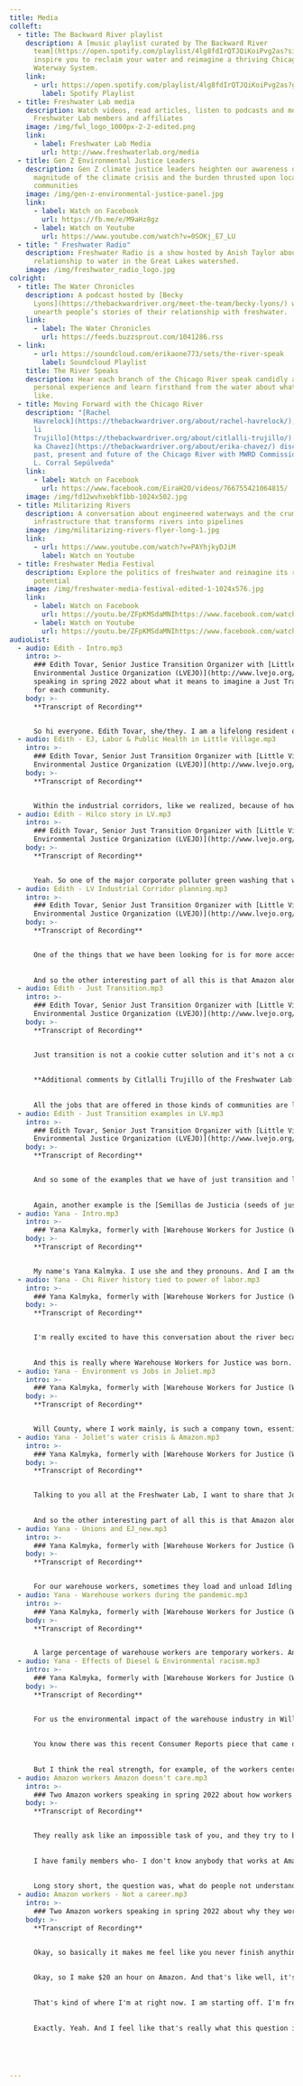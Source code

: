 ```yaml
---
title: Media
colleft:
  - title: The Backward River playlist
    description: A [music playlist curated by The Backward River
      team](https://open.spotify.com/playlist/4lg8fdIrQTJQiKoiPvg2as?si=5dbcbb619663470e) to
      inspire you to reclaim your water and reimagine a thriving Chicago Area
      Waterway System.
    link:
      - url: https://open.spotify.com/playlist/4lg8fdIrQTJQiKoiPvg2as?go=1&sp_cid=816a066162acfc9075918e234d1c17ff&utm_source=embed_player_p&utm_medium=desktop&nd=1
        label: Spotify Playlist
  - title: Freshwater Lab media
    description: Watch videos, read articles, listen to podcasts and more created by
      Freshwater Lab members and affiliates
    image: /img/fwl_logo_1000px-2-2-edited.png
    link:
      - label: Freshwater Lab Media
        url: http://www.freshwaterlab.org/media
  - title: Gen Z Environmental Justice Leaders
    description: Gen Z climate justice leaders heighten our awareness of the
      magnitude of the climate crisis and the burden thrusted upon local
      communities
    image: /img/gen-z-environmental-justice-panel.jpg
    link:
      - label: Watch on Facebook
        url: https://fb.me/e/M9aHz8gz
      - label: Watch on Youtube
        url: https://www.youtube.com/watch?v=0SOKj_E7_LU
  - title: " Freshwater Radio"
    description: Freshwater Radio is a show hosted by Anish Taylor about society’s
      relationship to water in the Great Lakes watershed.
    image: /img/freshwater_radio_logo.jpg
colright:
  - title: The Water Chronicles
    description: A podcast hosted by [Becky
      Lyons](https://thebackwardriver.org/meet-the-team/becky-lyons/) where we
      unearth people’s stories of their relationship with freshwater.
    link:
      - label: The Water Chronicles
        url: https://feeds.buzzsprout.com/1041286.rss
  - link:
      - url: https://soundcloud.com/erikaone773/sets/the-river-speak
        label: Soundcloud Playlist
    title: The River Speaks
    description: Hear each branch of the Chicago River speak candidly about their
      personal experience and learn firsthand from the water about what life is
      like.
  - title: Moving Forward with the Chicago River
    description: "[Rachel
      Havrelock](https://thebackwardriver.org/about/rachel-havrelock/), [Citlal\
      li
      Trujillo](https://thebackwardriver.org/about/citlalli-trujillo/) and [Eri\
      ka Chavez](https://thebackwardriver.org/about/erika-chavez/) discuss the
      past, present and future of the Chicago River with MWRD Commissioner Eira
      L. Corral Sepúlveda"
    link:
      - label: Watch on Facebook
        url: https://www.facebook.com/EiraH2O/videos/766755421064815/
    image: /img/fd12wvhxebkf1bb-1024x502.jpg
  - title: Militarizing Rivers
    description: A conversation about engineered waterways and the crumbling
      infrastructure that transforms rivers into pipelines
    image: /img/militarizing-rivers-flyer-long-1.jpg
    link:
      - url: https://www.youtube.com/watch?v=PAYhjkyDJiM
        label: Watch on Youtube
  - title: Freshwater Media Festival
    description: Explore the politics of freshwater and reimagine its revolutionary
      potential
    image: /img/freshwater-media-festival-edited-1-1024x576.jpg
    link:
      - label: Watch on Facebook
        url: https://youtu.be/ZFpKMSdaMNIhttps://www.facebook.com/watch/?v=387630839338973
      - label: Watch on Youtube
        url: https://youtu.be/ZFpKMSdaMNIhttps://www.facebook.com/watch/?v=387630839338973
audioList:
  - audio: Edith - Intro.mp3
    intro: >-
      ### Edith Tovar, Senior Justice Transition Organizer with [Little Village
      Environmental Justice Organization (LVEJO)](http://www.lvejo.org/),
      speaking in spring 2022 about what it means to imagine a Just Transition
      for each community.
    body: >-
      **Transcript of Recording**


      So hi everyone. Edith Tovar, she/they. I am a lifelong resident of the Little Village community. I am a community organizer for the Little Village Environmental Justice Organization, which has been around in the South Lawndale/ Little Village community for, I think we're going on to our 28th year as an organization. And so we're excited to continue to work and organize with our community, but at the same time upset that a lot of the environmental injustices and policies that continue to exist continue to harm us. And so that's why we continue to organize in a community.
  - audio: Edith - EJ, Labor & Public Health in Little Village.mp3
    intro: >-
      ### Edith Tovar, Senior Just Transition Organizer with [Little Village
      Environmental Justice Organization (LVEJO)](http://www.lvejo.org/), speaking in spring 2022 about the intersection of environmental justice, labor and public health in Little Village and its industrial corridor.
    body: >-
      **Transcript of Recording**


      Within the industrial corridors, like we realized, because of how big they are, because of the importance that they have carried where we don't minimize the importance of having local jobs, the importance of having a closed economy within our community. A lot of these jobs were beneficial to a lot of working class families in establishing roots and being able to purchase their homes, being able to raise their families, right? But within the passing decades, what do we know? We know that our community has one of the largest asthma rates. We know that when the Crawford coal plant was operating within the industrial corridor, we know that every year we lost about 50 residents to premature deaths. We know that cardiac disease is rampant in our communities. Why? Because close to 50% of our land use is dedicated to industry. So these are like the type of connections that LVEJO really tries to make- where industry and corporate polluters do such a great job at green washing and selling the idea of jobs and the creation of thousands of jobs in the industrial corridor. Again, we love jobs. We want our community to be able to have access to thriving, living wages, right? We don't want extractive working conditions for a community that is already struggling with like all the other -isms, right? And so trying to make that connection within environmental justice and labor and public health is one of these three layers. I think now we're working with it and our community is picking up on the language and saying - challenging a lot of these narratives that corporations are trying to sell to us, right? That because we're going to install solar panels, like everything is going to be great. Don't mind the 400 plus trucks that we're going to be coming in and out of this warehouse, right, on a daily basis. At least now folks are questioning like, whoa, why are there so many trucks to begin with? And are these jobs, are these union jobs or what's the starting minimum wage? Are these salary jobs? What kind of benefits are you going to include? Tuition waivers? And so these are the questions that we are supporting residents and asking and teaching them how to negotiate, or how not to negotiate, but teaching them about knowing their own work rights. And again, we want industry, we believe that industry can be great. But the type of industry that is not extractive. The type of industry that will not literally put our health at risk just so that we can have a decent job, we want to make sure that these jobs are like - benefiting our communities. We just don't want a company that shows up and just ignores everything that's happening outside of their industry walls, right? We want active participants of our community.
  - audio: Edith - Hilco story in LV.mp3
    intro: >-
      ### Edith Tovar, Senior Just Transition Organizer with [Little Village
      Environmental Justice Organization (LVEJO)](http://www.lvejo.org/), speaking in spring 2022 about the Hilco warehouse development in Little Village neighborhood, including the environmental and public health disaster of the botched implosion of the former Crawford coal plant.
    body: >-
      **Transcript of Recording**


      Yeah. So one of the major corporate polluter green washing that we have had recently is Hilco. So again, Hilco built one of the largest warehouses in Little Village, a development that was not supported by the community. The community developed a plan that was led by the City of Chicago with former alderpeople. I don't even want to mention them because I think they're both now convicted alderpeople. But it's Danny Soliz and Ricardo Munoz. That says a lot, too, that these are the folks that approved the selling of Crawford to Hilco. The false ideas that Hilco came in with was that this company was going to bring thousands of jobs, that they were going to install solar panels on their roof, that they were going to plant around 800 trees. They were going to support the City of Chicago's bike infrastructure by developing a safer road down Pulaski, which - please try to make Pulaski safe because that's a scary street. And to this day, Hilco not only caused one of the worst environmental disasters, like in the 2020s with the botched implosion. But they have a lot of money to really utilize their resources in continuing this fake idea that they are good neighbors. The fact that they went ahead and built this warehouse knowing that the community was not happy at all with this type of development; the botched implosion; the fact that there was a resident from Little Village who was part of the demolition team that unfortunately passed away on site; the fact that they say that solar panels and 800 trees and thousands and thousands of jobs. To this day Target has only hired 1600 people, to this day we really don't know the actual amounts of how many trucks are going to be coming in and out, and to this day, there is no solar panels on top of that huge warehouse. And so in all counts, they're definitely not good neighbors. The fact that they have a paid lobbyist that is very much involved in other initiatives - for example, the Department of Transportation is leading the Southwest Industrial Corridor, which they're like combining five industrial corridors, so instead of the Little Village Industrial Corridor, like the modernization project, now they're converting it to the southwest. And they're trying to compact a lot of the information into one. But one of their community engagement organizations is Rodriguez Media Inc, which, again, the CEO is a Hillco paid lobbyist. So it's like, weird how the community engagement process is. Right. These are just some red flags that we have seen, that I have been a part of in conversations with departments here in the City of Chicago. So yeah, there's a lot to green washing, and there's a lot to the fact that, unfortunately, some of these companies do have a lot of influence as far as having access to different opportunities on them pitching their sale. When in reality, knowing that Little Village has high rates of asthma cases, knowing that Little Village is already burdened with not the best air quality. An additional warehouse that will bring hundreds of diesel trucks on a daily basis is not, in my opinion, good development. It's not good, it's not good business.
  - audio: Edith - LV Industrial Corridor planning.mp3
    intro: >-
      ### Edith Tovar, Senior Just Transition Organizer with [Little Village
      Environmental Justice Organization (LVEJO)](http://www.lvejo.org/), speaking in spring 2022 about what residents of Little Village dreamed and asked for during the city of Chicago’s industrial corridor planning process for the corridor in Little Village.
    body: >-
      **Transcript of Recording**


      One of the things that we have been looking for is for more access to public transportation, more connection from the West Side to connect more to the CTA, the train, the Pink Line. There isn't that many main roads or main buses that folks can rely on. And so right now it's just the number 60 and the Cermak bus heading east and west. Heading north and south those modes of transportation are a little bit more accessible. But also our neighborhood is not bike friendly either. And mostly because it's- one because of the land use, there's a lot of industry, there's a lot of semi trucks. There's just like lack of safety and folks not feeling safe riding their bikes on the street. That can also be like the lack of infrastructure. One of the things that we were requesting were- how are the roads or like the sidewalks going to be fixed? Are they going to be fixed? Was this part of the industrial corridor modernization process? Right? Probably not. So some of the most basic requests were not really something that were really taken seriously, but more like, what kind of industry do you want to be moved in? It's like we don't want any more. We already have enough industry, but rethinking of the type of industry. And g up a home in Joliet, but they wouldn't be able to afford their lifestyle anymore if their water bill tripled. Right. And for a working class person, and especially if we go back to my stats about how much warehouse workers in particular are making, that triple increase is really dire. 
      
      
      And so the other interesting part of all this is that Amazon alone has gotten about 741 million dollars in tax breaks from Northeast Illinois alone. So just the Chicago land area that we're in. And that's almost enough to pay for the entire pipeline. And this is money that's coming from taxpayer dollars that has been given to Amazon to set up shop, to provide unsafe and unstable jobs for people. And so to say all that, some of the work we've been doing is getting community members together, really getting input on what we think might be a fair solution for the community, and landing on asking some of these huge multi billion dollar corporations that are profiting excessively from this region in particular, to pay a little bit more so that everyone else can pay a little less. And out of our curiosity, we filed a Freedom of Information Act request, which was subsequently covered in a Grist article by a great reporter, Adam Mahoney. And we were curious to know how much Amazon is using and other warehouses are using. And we found that Amazon by itself, so just one of hundreds of warehouses in Will County, is using over 106 times the water as a regular household, and yet are paying pretty much the same rate. Right. And not to mention all the tax breaks they're getting. So within those tax breaks or water bills, are more than covered, right?
  - audio: Edith - Just Transition.mp3
    intro: >-
      ### Edith Tovar, Senior Just Transition Organizer with [Little Village
      Environmental Justice Organization (LVEJO)](http://www.lvejo.org/), speaking in spring 2022 about what it means to imagine a Just Transition for each community.
    body: >-
      **Transcript of Recording**


      Just transition is not a cookie cutter solution and it's not a cookie cutter template. And each community literally has to figure out, what is the type of job force that we want to see in our community? And we know from Little Village, like, it's agriculture. Like, there's so much agricultural knowledge that we should not be ashamed for it. I think that's one of the things about being an immigrant community as well, is that sometimes we feel like working the land can be embarrassing, but sometimes it's like such a gift, right, that we're able to grow fruit from a seed and go through that whole process and thinking about how that can be a possibility, how we can lower our carbon emission, right? If we produce locally, we can deliver literally a few feet away. We don't even need trucks. We'll probably just take it in our bikes, right, and start thinking about, like, those. I know it sounds like a little bit silly and it's a little bit utopian, but I think it could happen. We are just so close. it's not simple. I know it's not simple, but just like, the thought of being able to work with the land or being able to install solar farms in your community and working in your community and shopping in your community, that just, builds the wealth for folks to be able to thrive, right. And to look at their job is just like, not only a job, but something that they also enjoy doing. And I know it sounds weird. 
      
      
      **Additional comments by Citlalli Trujillo of the Freshwater Lab:**
      
      
      All the jobs that are offered in those kinds of communities are like warehouse, factory jobs. What do you see us as? What do you see as, you know, only someone you're making money off of us. And even then, those types of jobs, they're harmful. The dangerous labor that goes into a warehouse job, factory job, all the bending and the repetitiveness, that kind of thing hurts your body. It wears your body down over time. And even then again, those kinds of jobs don't care. They don't want you to unionize. They don't want you to bring up those kinds of concerns. They'll fire you. And you can be easily replaced by the next person. Exactly. 
  - audio: Edith - Just Transition examples in LV.mp3
    intro: >-
      ### Edith Tovar, Senior Just Transition Organizer with [Little Village
      Environmental Justice Organization (LVEJO)](http://www.lvejo.org/), speaking in spring 2022 about two example projects implemented by LVEJO - La Villita Park and las semillas de justicia, seeds for justice garden - that serve as models for moving towards a Just Transition.
    body: >-
      **Transcript of Recording**


      And so some of the examples that we have of just transition and little village is the Celotex site, which was once upon a time a Superfund site that has been converted into the second largest park, green space in Little Village, which is [La Villita Park](http://www.lvejo.org/our-accomplishments/reclaiming-green-space), developed. The organizers back then, they had a lot of community meetings. They had a lot of input from residents. Through the data that they collected, they found out that there's close to about 2,000 children within a 1 mile radius that live in close proximity to this park. So they built a beautiful children's play area. There's a skate park that was designed by youth in the area and there's a few soccer fields and basketball courts and baseball fields. But yeah, those are examples of Just Transition, right, what was once something so toxic can be converted and can be utilized. 
      
      
      Again, another example is the [Semillas de Justicia (seeds of justice) garden](http://www.lvejo.org/our-accomplishments/community-garden), which was another brownfield here. The problem was that there were dozens of old oil containers buried on the ground that started to seep. And with the seepage, a lot of toxic smells started to come up. And so the city was able to clean it and NeighborSpace was able to acquire that. And so we've been working with NeighborSpace to have a free community garden where we have about 45 families that have access to land, where they grow herbs, fruit, vegetables. And in these last two years that we have really opened up the garden, the first year in 2020, the gardeners produced about two tons of food. And that's like chilies, tomatoes, onions, garlic, things that we can really weigh, not so much the herbs. And in 2021, we saw an increase to four tons of food. So the same amount of land, just a whole lot of folks more interested in getting access to land. And the head gardener also created a program. And again, this is another mode of just transition, mutual aid, where a lot of the family saw that they were going to have a lot of their veggies leftover -they started hanging grocery bags from the fans. And we made social media posts like, if folks want to pick up fresh organic veggies, come pick them up at the garden, in a way, also distributing food in that way. And so those are examples of just transition. And so those are the examples that we would love to see projects like this duplicated and so many different opportunities.
  - audio: Yana - Intro.mp3
    intro: >-
      ### Yana Kalmyka, formerly with [Warehouse Workers for Justice (WWJ)](https://www.ww4j.org), speaking in spring 2022 introducing herself and WWJ.
    body: >-
      **Transcript of Recording**


      My name's Yana Kalmyka. I use she and they pronouns. And I am the labor and environmental justice director at Warehouse Workers for justice. So I really lead our department work at the intersection of workers issues and environmental issues, which we'll delve a lot into today, but there's a lot of deep intersections. Absolutely. Warehouse Workers for justice is a worker center that's been around since 2007 -2008 ish and our main mission is fighting for stable, safe, and family sustaining jobs in the warehouse and distribution industry across Illinois, and our environmental justice department is a newer piece of that work. But I think really deeply connected to this piece of safe work and family sustaining work is what happens to communities that warehouse workers are living in once they're returning home from the job. And warehousing is a really huge polluter in the geographies that we work in so we have an office in Chicago and an office in Juliet, which is a working class south suburb of Chicago. But the environmental department really primarily has been based in the collar counties just because that's where we feel like there's the most need for the kind of work. There's a lot of really awesome environmental justice groups in Chicago that already do this kind of work here that we love and work with closely and learn a lot from. And so we really took to the collard county is because it was a space where a lot of this work felt important but wasn't necessarily happening in an organized way.
  - audio: Yana - Chi River history tied to power of labor.mp3
    intro: >-
      ### Yana Kalmyka, formerly with [Warehouse Workers for Justice (WWJ)](https://www.ww4j.org), speaking in spring 2022 about the history of warehousing and goods movement has a long history with the Chicago River and enables opportunities for leveraging power across the labor and environmental movements. 
    body: >-
      **Transcript of Recording**


      I'm really excited to have this conversation about the river because actually, the history of warehousing and goods movement in general has such a long history with the Chicago River in particular. In the mid 1800s, when the Illinois and Michigan Canal were built, they used the Chicago River to connect the Mississippi River to the Great Lakes for the first time, which really changed the way that goods movement and development happens in the city and probably in the world. And we saw instead of three weeks to get from one end to the other, it started taking a day, and that really changed everything. The entire locus of goods movement in the United States moved from St. Louis to Chicago when that happened. So by 1870, Chicago was the busiest port in the United States. There are more ships at the City's harbor than New York, San Francisco, New Orleans, Boston, Baltimore and Philadelphia combined. And in that process, the first modern distribution center, like a really big warehouse was created, which is pretty much exactly where the Freshwater Lab Festival took place, pretty much exactly where we were sitting at the Backward River Festival. And also in the 1850s, the US was in the middle of this really rapid railroad expansion. And as soon as the canal opened, construction started on Chicago's first railway. And so today we see that there's over 25 intermodal railyards throughout Chicago, all located on the south and west sides. And Chicago remains this really vital foothold in the warehouse industry. 
      
      
      And this is really where Warehouse Workers for Justice was born. So Will County, or the Chicago land area kind of broadly, is the only place for six major railroads meet out of seven in the United States. It's also where a lot of major highways are intersecting. And the Chicago land area is a day's trip from about 60% of the continent. And so that makes Will County home to the nation's largest inland port, which is CenterPoint. And it's between Joliet and Ellwood, where our offices and it's just really interesting because the river is such a huge part of this expansion and of the existence of the concept of warehousing as a whole. But I also bring up the fact that the largest inland port in North America is in the Chicago land area to talk about the fact that we have a lot of power in this region uniquely. And so Warehouse Workers for Justice was founded in 2007 because folks at a union, the United Electrical Workers, were interested in finding ways to creatively organize workers who have trouble for one reason or another, organizing themselves. And in case of warehousing, the prolific presence of third party logistics companies, temp agencies, etc makes it really hard to organize. And so union folks really came together and said, well, what industry needs organizing and also how do we do it creatively and also where do we have power, right? And after doing a power analysis, they really found out that the warehousing industry has to be where we're at right now and it can't move. And so this figure about this place being a day's trip from 60% of the continent becomes really important because you think about Amazon delivering next day, two-day, even same day I've been seeing that they deliver like the night of your order, which is absolutely nuts. But all that to say, we have such an incredible amount of power here because this is such a vital region to make that kind of quick delivery model possible. And so when we think about the potential of environmental organizing and labor organizing in this region, it seems like we can really have ripple effects throughout the country because if we can organize here, the companies can't move, right? And that's kind of the central concept of our organization.
  - audio: Yana - Environment vs Jobs in Joliet.mp3
    intro: >-
      ### Yana Kalmyka, formerly with [Warehouse Workers for Justice (WWJ)](https://www.ww4j.org), speaking in spring 2022 about how farmers, conservationists, and warehouse workers have aligned to fight against a major warehouse development in Joliet, breaking down the environment vs jobs dichotomy with which we are often presented. 
    body: >-
      **Transcript of Recording**


      Will County, where I work mainly, is such a company town, essentially, of warehousing. And we see a lot of the local electeds taking warehouse money from these big companies. And then it becoming really hard to stand in the way of new warehouse developments. We really came to this work because there was a proposed development of warehousing that would expand, I believe to six times the size of Midway Airport. And that is on top of a place that's already so inundated with warehousing, right? And a bunch of local farmers actually became really concerned about what this meant for farmland. And there is a prairie preserve in the area, too. So conservationists got concerned, were organizing against this new development and then kept running into this question of, well, how are you going to stand against this development if it's bringing jobs to the community, if it's bringing economic development, right? And eventually, after hearing that enough times, they found warehouse workers for justice and said, well, what about the jobs? Right? What are the warehouse workers think about all of this? And we went to the warehouse workers and the real answer was, these jobs are not worth it. If we're talking about lifelong health and environmental degradation, it's not necessarily worth it. And also, if we're thinking about what kind of jobs they are, not that anything necessarily would be worth planetary destruction, but to say that pitching the jobs as benefits when folks are really risking their lives, losing their lives even before the pandemic, but especially exacerbated by the pandemic - it's wrong. And so warehouse workers really started working together with farmers to organize against this big development called North Point. And that's kind of how we came to the environmental work. And we really started interrogating what are the intersections of the labor and environmental issues.
  - audio: Yana - Joliet's water crisis & Amazon.mp3
    intro: >-
      ### Yana Kalmyka, formerly with [Warehouse Workers for Justice (WWJ)](https://www.ww4j.org), speaking in spring 2022 about the incredible cost of Joliet’s drinking water crisis while warehouses like Amazon have simultaneously received immense tax breaks and discounts on water to operate in the area. 
    body: >-
      **Transcript of Recording**


      Talking to you all at the Freshwater Lab, I want to share that Joliet is in the middle of a water crisis, and a lot of the south suburbs are close to follow. Joliet is projected to be unable to meet their demand with their current water source by 2030, so that's a timetable of less than ten years before people don't have access to that water. Currently, the water source is an aquifer, so it's more related to the lake than the river. But water systems are all deeply entwined. And it's really fascinating because people need a new water source. They're trying to build this billion dollar pipeline to Chicago to start getting water from Lake Michigan, which is great. And actually, a lot of our folks are excited to have potentially cleaner water than what they've had before. But the city is saying that to pay for this billion dollar pipeline, they are going to triple people's water bills. And we do a lot of engagement on the doors around this. And folks have told me straight up many times that they would have to leave their home, potentially a home that they grew up in or move their family to, or whatever many reasons folks might have for setting up a home in Joliet, but they wouldn't be able to afford their lifestyle anymore if their water bill tripled. Right. And for a working class person, and especially if we go back to my stats about how much warehouse workers in particular are making, that triple increase is really dire. 
      
      
      And so the other interesting part of all this is that Amazon alone has gotten about 741 million dollars in tax breaks from Northeast Illinois alone. So just the Chicago land area that we're in. And that's almost enough to pay for the entire pipeline. And this is money that's coming from taxpayer dollars that has been given to Amazon to set up shop, to provide unsafe and unstable jobs for people. And so to say all that, some of the work we've been doing is getting community members together, really getting input on what we think might be a fair solution for the community, and landing on asking some of these huge multi billion dollar corporations that are profiting excessively from this region in particular, to pay a little bit more so that everyone else can pay a little less. And out of our curiosity, we filed a Freedom of Information Act request, which was subsequently covered in a Grist article by a great reporter, Adam Mahoney. And we were curious to know how much Amazon is using and other warehouses are using. And we found that Amazon by itself, so just one of hundreds of warehouses in Will County, is using over 106 times the water as a regular household, and yet are paying pretty much the same rate. Right. And not to mention all the tax breaks they're getting. So within those tax breaks or water bills, are more than covered, right?
  - audio: Yana - Unions and EJ_new.mp3
    intro: >-
      ### Yana Kalmyka, formerly with [Warehouse Workers for Justice (WWJ)](https://www.ww4j.org), speaking in spring 2022 about the ways in which labor union leadership often disregards the intersections with the environmental justice movement. 
    body: >-
      **Transcript of Recording**


      For our warehouse workers, sometimes they load and unload Idling diesel trucks for like ten or 12 hours a day. They're really up close and personal with those tailpipe emissions. And then they'll go home to a community either in Joliet or elsewhere in Will County or a lot of folks live on the South Side of Chicago and commute down to the suburbs for work. And for those folks, it's like a double exposure, right? It's exposure on the job and then coming home and living in an environmental justice community. And I think that that connection of workers as whole people and workers as residents of EJ communities, et cetera, is something that's really lost on labor movement folks, especially, like the leadership. It's kind of interesting because I feel like with the rank and file, like the union members and other folks, there's much more of that connection made because a lot of them are people of color, a lot of them are living in EJ communities, a lot of them are working class folks. And yeah, I just want to uplift too, that I think I did a little bit of this too, and it's hard not to sometimes it's like there's labor and there's EJ, but I think there's a really deep intersection of those issues and especially for our most low wage exploited workers.
  - audio: Yana - Warehouse workers during the pandemic.mp3
    intro: >-
      ### Yana Kalmyka, formerly with [Warehouse Workers for Justice (WWJ)](https://www.ww4j.org), speaking in spring 2022 about the sacrifices that warehouse workers made during the Covid-19 pandemic which enabled much of society to stay safely at home. 
    body: >-
      **Transcript of Recording**


      A large percentage of warehouse workers are temporary workers. And so we know that across Illinois, 85% of temp workers are primarily Black and Latino. And we also did a survey in December of 2020 where we talked to our networks of workers to see who was represented and what their experiences were like in the workplace. And we found that of our folks, less than 10% of the workers in our network self-identified as white. And so it is a predominantly people of color and low wage industry, partially because of the temp component of all of this. But I also want to name, in terms of who are warehouse workers, just that warehouse workers are the reason that a lot of us were able to stay home and really be safe during the pandemic. The reason that we could get stuff delivered to the comfort of our homes, to our very front doors, was because warehouse workers never stopped going to work. And folks who had the luxury, like us right now, to sit on Zoom and have virtual meetings were able to then get stuff delivered to their homes that they needed and were allowed to stay safe because of the work of warehouse workers. And some other stats that I wanted to pull out from our report, which came out in January of 2021, it's called The Covid Jungle, and it really focused on working conditions throughout the pandemic. But I wanted to pull out that almost all of our interviewed workers made less than $20 an hour, and 56% of them made less than $15 an hour. And at the same time, 83% of them had a caretaking responsibility. So either an elderly parent, a disabled family member, or a child. And 96% of them, at the time of interview, were not receiving any hazard pay, which is heightened pay for going to work in more dangerous working conditions. 83% of the workers that we talked to who got Covid during the pandemic did not receive any paid sick leave. And this is really important because folks, if they're not receiving paid sick leave and if they are making low wages and can't afford to skip a paycheck, right, a lot of the time folks might go to work because they feel like they have to, not report symptoms and not take care of their bodies, but then also get other coworkers sick as a result of that. And then 50% of the workers we talked to didn't have any health insurance, and 20% qualified for Medicaid, so 70% of them were not getting health insurance through their job at all. And so I just share all that to say that acknowledging how essential warehouse workers were during the Pandemic, they were also some of the most oppressed folks in the workforce at that time and were not adequately repaid for the sacrifices that they made going to work. 
  - audio: Yana - Effects of Diesel & Environmental racism.mp3
    intro: >-
      ### Yana Kalmyka, formerly with [Warehouse Workers for Justice (WWJ)](https://www.ww4j.org), speaking in spring 2022 about the harmful effects of diesel and larger patterns of environmental racism. 
    body: >-
      **Transcript of Recording**


      For us the environmental impact of the warehouse industry in Will County is really immense. There's an air quality problem. The Clean Air Task Force came out with a study pretty recently about the negative health impacts of diesel. And actually, in that study, you can look up your own county or your own state, see where it's at. I think Illinois is fifth or sixth in the country for negative health impacts with diesel. We actually requested the specific statewide data, which was really jarring because you can see the percentile of each county relative to the rest of the country in that. And there's no county below 66 percentile in all of Illinois with negative health impacts related to diesel. And Will County, where we work, is in the 98th percentile. So there's only 2% of counties in the entire country that have worse projections for negative health impacts related to diesel. And diesel can do a lot to your body. It's a real public health crisis. It can impact your brain, your lungs, your heart, and it's carcinogenic, too. And so a lot of folks in warehouse communities have actually suspected cancer clusters resulting from the rapid expansion of warehousing. 
      
      
      You know there was this recent Consumer Reports piece that came out about Amazon and essentially was pointing to really intentional patterns of environmental racism and where the warehouses are being set up. And I think when you look at other industries, other big polluters, there's a lot of reasons, historic and current, for why environmental racism kind of operates in these patterns. And the legacy of redlining is a huge part of that. But I also think it's almost easier for a working class community that feels like they do need those jobs, right? It’s a community that has been historically divested in. It's easier to try to sell this talking point to folks of like, well, you need jobs, so we're going to build here because this is a benefit to you. So I think that's one piece with warehousing, and I think it’s maybe more apparent with warehousing because there's a little bit of a disconnect sometimes in people's minds between all of the trucks they see on the roads as an infrastructure problem and then how that impacts their air quality. And this is some of the narrative-building that we've been trying to do around what diesel actually does to your body and what a normal concentration of trucks is within a community because when you drive into Joliet, sometimes you feel like you're the only car on the road and it's just all truck all around you, right? And so really doing that education work with folks feels important. But I think for companies that are kind of known or expected to be polluters, a lot of the time, Black and brown communities aren't asked, right? They just find out about the polluter when it opens. And the fact that communities are really not valued in the development process is a huge problem. And then I think to value a community's input is to give them perfect information, right? And that's something we saw in Joliet, is that when the warehouses started coming up, all that was talked about was the jobs. And when the Amazons got built, people were kind of excited because Amazon was on the up and up, it was expanding. And then I think there were all these promises made to people that have since been almost entirely broken. I think the one thing about Amazon is that they pay a little higher than the other warehouses, right? But it's still a low bar, we'll say. 
      
      
      But I think the real strength, for example, of the workers center model leading on some of these environmental questions is that the only thing that these companies really care about right, is their profit. And if warehouse workers can put a hold on some of the profit, and again, especially in this kind of vital region for warehousing, that if we could potentially halt something here, it would have ripple effects throughout the entire country. Right. I think this is a real strength of the labor movements model. And the real connection that I see between the power that we can build around labor and environmental justice is that folks can take it to the real decision maker. I mean, unfortunately, especially in a place like Joliet, when most of City Council is bought off by the warehouse companies, right. You're not making requests of your city government, you're actually making your requests of the businesses that are lining their pockets. And so for us, it's like, how do we take that fight directly to the companies? And how do we demand some kind of development? Or in the case of the ones that are already there, right? How do we demand fair job standards? How do we have them invest in electric vehicles so that they're not polluting the entire community as they drive through the neighborhoods? 
  - audio: Amazon workers Amazon doesn't care.mp3
    intro: >-
      ### Two Amazon workers speaking in spring 2022 about how workers at Amazon are set up for an impossible and incredibly strenuous job, and how little the corporation cares about its employees.
    body: >-
      **Transcript of Recording**


      They really ask like an impossible task of you, and they try to brainwash you to think it's possible by having try-hard people promote all the items that they can stow in a day, which aren't really real, but yeah, it's just all around like a really stressful environment. And they don't give you enough time to recover and recoup between three hour shifts, they give you 30 minutes. And as Darra mentioned, it takes ten minutes to walk anywhere in Amazon from anywhere you are at, no matter where you are, it takes ten minutes to walk to where you need to be. So it's just hard to try and hustle when your legs are sore from standing for 6 hours straight. And then you're also tired because your arms and shoulders hurt from stowing things that are way above your head. 
      
      
      I have family members who- I don't know anybody that works at Amazon, honestly, beyond me and you, but I have family members who've made entire lives off working warehouses, warehouse, blue collar work, basically. Well, my one cousin was very vocal from the jump. She's worked at Ford since 2012. And she was like, that job hurts. My fingers hurt. My body hurts. Like, the job is hard. And I was just like, I just feel like maybe you're overdoing it. Literally. How old was I in 2012? My 14 year old brain, I was like, yeah, she doesn’t know what it’s like. So I haven't thought again about warehouse jobs until I walked into Amazon for my first day. And I was like, oh, okay, this is awful. This is what everybody's talking about. This is why people are so anti-Amazon. Because I didn’t understand why people were anti-Amazon exactly. I'm like, it's a corporation, so there's blood and there's death all around it. So I'm like, I don't know why this one is so specifically being attacked, but I think now it's because of how, since the corporation is - the needs are so high for that specific corporation, like anyone, but specifically Amazon, they whip you more, so you get more lashings if, you know, so it's more aggressive in that way, for sure. So I wasn't expecting it to be an impossible job. I was expecting there to be a way for you to get through the day with all you could do, like preparing in the morning and stretching all this. That the work could be doable, and it's not. Not in any reasonable sense of getting work done in a day’s span. No, you can't do it, but you have to try. So you do.
      
      
      Long story short, the question was, what do people not understand about working at Amazon? It's just really like you don't understand how little they care about their employees. I think you can talk about it all day long, but actually being an employee there and realizing they don't care that I get the correct pay, they don't care that I get all my time off, they don't care about any of that. They care that I send out 1200 items in a day. That's all they care about. It's sad. It's sad and it's really frustrating at the same time. And those are like really bad emotions to have towards the job that you're trying to do. And especially when you have all these requirements you want to meet, when you don't want to meet them because you don't like your employer. That's what I think. 
  - audio: Amazon workers - Not a career.mp3
    intro: >-
      ### Two Amazon workers speaking in spring 2022 about why they work at Amazon despite how physically demanding and depressing it is.
    body: >-
      **Transcript of Recording**


      Okay, so basically it makes me feel like you never finish anything because once you finish all of your work, they just bring you new work. So it's not like, oh, okay, so like, today, okay, once I finish this, then I'll be done with work for the day, and then I can move on to something else, like a normal job. When you have different kinds of projects, it's just like constant - they're bringing in boxes, they're bringing in boxes, they're bringing in boxes. There's never, like, a sense of accomplishment, I feel like. And that also makes it really hard to stay motivated because it's like, oh, once I finish these 97 items, they're in this big ass box. I'll be cool. No, they're going to bring you 97 more items each time. Like, there's nothing you can do to finish your work until you leave and clock out. That's fucking depressing. 
      
      
      Okay, so I make $20 an hour on Amazon. And that's like well, it's like about $4 more than I'd make as a gallery assistant, like, in the real world, which is like a job in the career path of what I actually studied to do with my life. So it's like when you compare the monetary, literally just the monetary, because Amazon is Amazon, you get your check, you can apply for benefits and stuff, but you have to commit so much more of your soul to get those things. And I'm like, girl, please. But if I were to work at a gallery and they would give me benefits and time off, and then they'd be like, less physically demanding work, and more satisfying for my soul to be there. So, like, the $4 cut wouldn't be that bad there bad or like, you think it would be that bad. It's like they do it like that so that you are forced to really be like, damn, it's still like $20. I'm still young, and $20 is a lot. Like, I'm not used. But it's like when you get there, you stand there for an hour and you're like, was that really worth $20? I immediately want to go home, and I don't care about the money anymore. I'll quit. When you got a car note and the rent and utilities to pay, it's a good wage. You have to do it. Yes. 
      
      
      That's kind of where I'm at right now. I am starting off. I'm fresh out of college, so I don't have any, like, saved money or assets. I have to start everything from scratch. So as I'm trying to build and save with that, I have to work some weekends at Amazon in addition to my full time job. I wouldn't work at Amazon if I didn't have to. I don't like working there, and I just want to stay and work a couple of days a month. It's not like that. It's literally I have to in order to live the lifestyle that I want to live. So it's okay for that. But if I had to work at Amazon four days as my full time career or anything like that, I don't think $16.50 would be sufficient. 
      
      
      Exactly. Yeah. And I feel like that's really what this question is about. It’s not for people, like, you and me, we just work there because what else is there? We're not trying to support kids and pay mortgages and shit. So it's really great for us in that regard because having actually actualized Amazon as a career for myself, it would be really tough. It's like, this is it for the next 30 years, is what I'm going to do. Like, watch my body fade away for fucking $20 an hour and nothing else. Like, as a full grown adult, all you have is, all you get is money. That's not enough. There's no satisfaction, like, psychologically, there's no benefits, there's no dental, there's no, like, everything you want to come out, like, you got to pay for it all. There’s no seeing your work do anything in the end. Yeah. You don't see somebody getting their package of socks and joy on their face when it happens or anything. There's no fulfillment after you stow that item. There's no fulfillment at the fulfillment center. Hashtag. 





---
```


